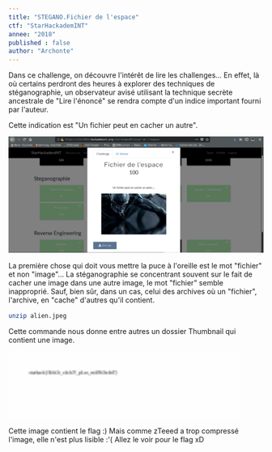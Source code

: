 ```yaml
---
title: "STEGANO.Fichier de l'espace"
ctf: "StarHackademINT"
annee: "2018"
published : false
author: "Archonte"
---
```


Dans ce challenge, on découvre l'intérêt de lire les challenges...
En effet, là où certains perdront des heures à explorer des techniques de stéganographie, un observateur avisé utilisant la technique secrète ancestrale de "Lire l'énoncé" se rendra compte d'un indice important fourni par l'auteur.

Cette indication est "Un fichier peut en cacher un autre".

![Une indication ...](/assets/images/SpaceFile1.png)

La première chose qui doit vous mettre la puce à l'oreille est le mot "fichier" et non "image"...
La stéganographie se concentrant souvent sur le fait de cacher une image dans une autre image, le mot "fichier" semble inapproprié. Sauf, bien sûr, dans un cas, celui des archives où un "fichier", l'archive, en "cache" d'autres qu'il contient.

```Bash
unzip alien.jpeg
```

Cette commande nous donne entre autres un dossier Thumbnail qui contient une image.

![Le flag :)](/assets/images/SpaceFile2.png)

Cette image contient le flag :)
Mais comme zTeeed a trop compressé l'image, elle n'est plus lisible :'(
Allez le voir pour le flag xD
